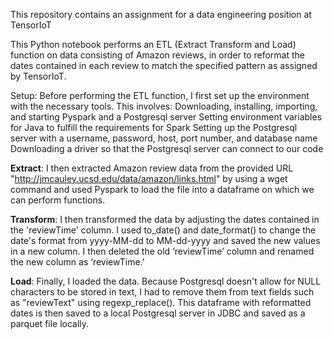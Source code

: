 This repository contains an assignment for a data engineering position at TensorIoT

This Python notebook performs an ETL (Extract Transform and Load) function on data consisting of Amazon reviews, in order to reformat the dates contained in each review to match the specified pattern as assigned by TensorIoT.

Setup: Before performing the ETL function, I first set up the environment with the necessary tools. This involves:
  Downloading, installing, importing, and starting Pyspark and a Postgresql server
  Setting environment variables for Java to fulfill the requirements for Spark
  Setting up the Postgresql server with a username, password, host, port number, and database name 
  Downloading a driver so that the Postgresql server can connect to our code

**Extract**: I then extracted Amazon review data from the provided URL "http://jmcauley.ucsd.edu/data/amazon/links.html" by using a wget command and used Pyspark to load the file into a dataframe on which we can perform functions. 

**Transform**: I then transformed the data by adjusting the dates contained in the 'reviewTime' column. I used to_date() and date_format() to change the date's format from yyyy-MM-dd to MM-dd-yyyy and saved the new values in a new column. I then deleted the old ‘reviewTime’ column and renamed the new column as ‘reviewTime.’

**Load**: Finally, I loaded the data. Because Postgresql doesn't allow for NULL characters to be stored in text, I had to remove them from text fields such as "reviewText" using regexp_replace(). This dataframe with reformatted dates is then saved to a local Postgresql server in JDBC and saved as a parquet file locally.
